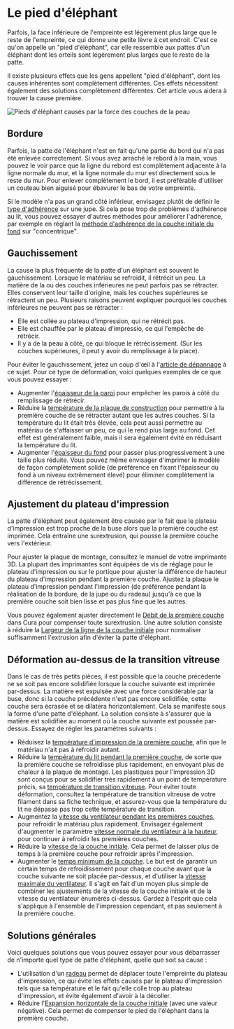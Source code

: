Le pied d'éléphant
====
Parfois, la face inférieure de l'empreinte est légèrement plus large que le reste de l'empreinte, ce qui donne une petite lèvre à cet endroit. C'est ce qu'on appelle un "pied d'éléphant", car elle ressemble aux pattes d'un éléphant dont les orteils sont légèrement plus larges que le reste de la patte.

Il existe plusieurs effets que les gens appellent "pied d'éléphant", dont les causes inhérentes sont complètement différentes. Ces effets nécessitent également des solutions complètement différentes. Cet article vous aidera à trouver la cause première.

![Pieds d'éléphant causés par la force des couches de la peau](../../../articles/images/elephants_foot.jpg)

Bordure
----
Parfois, la patte de l'éléphant n'est en fait qu'une partie du bord qui n'a pas été enlevée correctement. Si vous avez arraché le rebord à la main, vous pouvez le voir parce que la ligne du rebord est complètement adjacente à la ligne normale du mur, et la ligne normale du mur est directement sous le reste du mur. Pour enlever complètement le bord, il est préférable d'utiliser un couteau bien aiguisé pour ébavurer le bas de votre empreinte.

Si le modèle n'a pas un grand côté inférieur, envisagez plutôt de définir le [type d'adhérence](../platform_adhesion/adhesion_type.md) sur une jupe. Si cela pose trop de problèmes d'adhérence au lit, vous pouvez essayer d'autres méthodes pour améliorer l'adhérence, par exemple en réglant la [méthode d'adhérence de la couche initiale du fond](../shell/top_bottom_pattern_0.md) sur "concentrique".

Gauchissement
----
La cause la plus fréquente de la patte d'un éléphant est souvent le gauchissement. Lorsque le matériau se refroidit, il rétrécit un peu. La matière de la ou des couches inférieures ne peut parfois pas se rétracter. Elles conservent leur taille d'origine, mais les couches supérieures se rétractent un peu. Plusieurs raisons peuvent expliquer pourquoi les couches inférieures ne peuvent pas se rétracter :
* Elle est collée au plateau d'impression, qui ne rétrécit pas.
* Elle est chauffée par le plateau d'impressio, ce qui l'empêche de rétrécir.
* Il y a de la peau à côté, ce qui bloque le rétrécissement. (Sur les couches supérieures, il peut y avoir du remplissage à la place).

Pour éviter le gauchissement, jetez un coup d'œil à l'[article de dépannage](warping.md) à ce sujet. Pour ce type de déformation, voici quelques exemples de ce que vous pouvez essayer :
* Augmenter l'[épaisseur de la paroi](../shell/wall_thickness.md) pour empêcher les parois à côté du remplissage de rétrécir.
* Réduire la [température de la plaque de construction](../material/material_bed_temperature.md) pour permettre à la première couche de se rétracter autant que les autres couches. Si la température du lit était très élevée, cela peut aussi permettre au matériau de s'affaisser un peu, ce qui le rend plus large au fond. Cet effet est généralement faible, mais il sera également évité en réduisant la température du lit.
* Augmenter l'[épaisseur du fond](../shell/bottom_thickness.md) pour passer plus progressivement à une taille plus réduite. Vous pouvez même envisager d'imprimer le modèle de façon complètement solide (de préférence en fixant l'épaisseur du fond à un niveau extrêmement élevé) pour éliminer complètement la différence de rétrécissement.

Ajustement du plateau d'impression 
----
La patte d'éléphant peut également être causée par le fait que le plateau d'impression est trop proche de la buse alors que la première couche est imprimée. Cela entraîne une surextrusion, qui pousse la première couche vers l'extérieur.

Pour ajuster la plaque de montage, consultez le manuel de votre imprimante 3D. La plupart des imprimantes sont équipées de vis de réglage pour le plateau d'impression ou sur le portique pour ajuster la différence de hauteur du plateau d'impression pendant la première couche. Ajustez la plaque le plateau d'impression pendant l'impression (de préférence pendant la réalisation de la bordure, de la jupe ou du radeau) jusqu'à ce que la première couche soit bien lisse et pas plus fine que les autres.

Vous pouvez également ajuster directement le [Débit de la première couche](../material/material_flow_layer_0.md) dans Cura pour compenser toute surextrusion. Une autre solution consiste à réduire la [Largeur de la ligne de la couche initiale](../resolution/initial_layer_line_width_factor.md) pour normaliser suffisamment l'extrusion afin d'éviter la patte d'éléphant.

Déformation au-dessus de la transition vitreuse
----
Dans le cas de très petits pièces, il est possible que la couche précédente ne se soit pas encore solidifiée lorsque la couche suivante est imprimée par-dessus. La matière est expulsée avec une force considérable par la buse, donc si la couche précédente n'est pas encore solidifiée, cette couche sera écrasée et se dilatera horizontalement. Cela se manifeste sous la forme d'une patte d'éléphant. La solution consiste à s'assurer que la matière est solidifiée au moment où la couche suivante est poussée par-dessus. Essayez de régler les paramètres suivants :

* Réduisez la [température d'impression de la première couche](../material/material_print_temperature_layer_0.md), afin que le matériau n'ait pas à refroidir autant.
* Réduire la [température du lit pendant la première couche](../material/material_bed_temperature_layer_0.md), de sorte que la première couche se refroidisse plus rapidement, en envoyant plus de chaleur à la plaque de montage. Les plastiques pour l'impression 3D sont conçus pour se solidifier très rapidement à un point de température précis, sa [température de transition vitreuse](https://en.wikipedia.org/wiki/Glass_transition#Transition_temperature_Tg). Pour éviter toute déformation, consultez la température de transition vitreuse de votre filament dans sa fiche technique, et assurez-vous que la température du lit ne dépasse pas trop cette température de transition.
* Augmentez la [vitesse du ventilateur pendant les premières couches](../cooling/cool_fan_speed_0.md), pour refroidir le matériau plus rapidement. Envisagez également d'augmenter le paramètre [vitesse normale du ventilateur à la hauteur](../cooling/cool_fan_full_at_height.md), pour continuer à refroidir les premières couches.
* Réduire la [vitesse de la couche initiale](../speed/speed_layer_0.md). Cela permet de laisser plus de temps à la première couche pour refroidir après l'impression.
* Augmenter le [temps minimum de la couche](../cooling/cool_min_layer_time.md). Le but est de garantir un certain temps de refroidissement pour chaque couche avant que la couche suivante ne soit placée par-dessus, et d'utiliser la [vitesse maximale du ventilateur](../cooling/cool_fan_speed_max.md). Il s'agit en fait d'un moyen plus simple de combiner les ajustements de la vitesse de la couche initiale et de la vitesse du ventilateur énumérés ci-dessus. Gardez à l'esprit que cela s'applique à l'ensemble de l'impression cependant, et pas seulement à la première couche.

Solutions générales
----
Voici quelques solutions que vous pouvez essayer pour vous débarrasser de n'importe quel type de patte d'éléphant, quelle que soit sa cause :
* L'utilisation d'un [radeau](../platform_adhesion/adhesion_type.md) permet de déplacer toute l'empreinte du plateau d'impression, ce qui évite les effets causés par le plateau d'impression tels que sa température et le fait qu'elle colle trop au plateau d'impression, et évite également d'avoir à la décoller.
* Réduire l'[Expansion horizontale de la couche initiale](../shell/xy_offset_layer_0.md) (avec une valeur négative). Cela permet de compenser le pied de l'éléphant dans la première couche.
